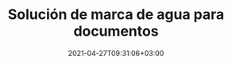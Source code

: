 ---
############################# Static ############################
layout: "product"
date: 2021-04-27T09:31:06+03:00
draft: false

############################# Head ############################
head_title: "Solución de marca de agua | API locales y aplicación gratuita - GroupDocs"
head_description: "Agregue marcas de agua a PDF, imágenes y documentos. Solución de marca de agua para oficina de Microsoft, PDF, OpenDocument, formatos de archivo de imagen y más."

############################# Header ############################
title: "Solución de marca de agua para documentos"
description: "Aplique y manipule rápidamente marcas de agua basadas en texto e imágenes de sus documentos e imágenes con la búsqueda inteligente."

############################# APIs ###############################
apis:
  enable: true

  api:
    # api loop
    - title: "Las API de código alto de GroupDocs.Watermark incluyen"
      link: "/watermark/"
      label: "Ver todas las API de High Code"
      api_product:
        # api_product loop
        - link: "/watermark/net/"
          img_alt: "GroupDocs.Watermark for .NET"
          image: "/border/groupdocs-watermark-net.svg"
          product: "GroupDocs.Watermark for"
          platform: ".NET"
          content: "Busque, agregue o elimine marcas de agua de texto o imagen de multitud de formatos de archivo dentro de sus aplicaciones .NET."

        # api_product loop
        - link: "/watermark/java/"
          img_alt: "GroupDocs.Watermark for Java"
          image: "/border/groupdocs-watermark-java.svg"
          product: "GroupDocs.Watermark for"
          platform: "Java"
          content: "API locales para aplicaciones basadas en Java para manipular marcas de agua para MS Office, OpenOffice, documentos portátiles, imágenes, dibujos y más."

    # api loop
    - title: "Las API de código bajo de GroupDocs.Watermark incluyen"
      link: "https://products.groupdocs.cloud/watermark"
      label: "Ver todas las API de código bajo"
      api_product:
        # api_product loop
        - link: "https://products.groupdocs.cloud/watermark/net"
          img_alt: "GroupDocs.Watermark Cloud SDK for .NET"
          image: "/sdk/groupdocs_watermark-for-net.svg"
          product: "GroupDocs.Watermark"
          platform: "Cloud SDK for .NET"
          content: "Use la API REST de marca de agua con .NET SDK para aplicar, buscar, editar y eliminar marcas de agua de formatos de documentos dentro de aplicaciones .NET."

        # api_product loop
        - link: "https://products.groupdocs.cloud/watermark/java"
          img_alt: "GroupDocs.Watermark Cloud SDK for Java"
          image: "/sdk/groupdocs_watermark-for-java.svg"
          product: "GroupDocs.Watermark"
          platform: "Cloud SDK for Java"
          content: "Potencie sus aplicaciones Java con características flexibles de gestión de marcas de agua utilizando el SDK de marcas de agua para Java."

    # api loop
    - title: "GroupDocs.Watermark Sin código Las aplicaciones incluyen"
      link: "https://products.groupdocs.app/watermark"
      label: "Ver todas las aplicaciones sin código"
      api_product:
        # api_product loop
        - link: "https://products.groupdocs.app/watermark/total"
          img_alt: "GroupDocs.Watermark Total"
          image: "/app/groupdocs_watermark-app.svg"
          product: "GroupDocs.Watermark"
          platform: "Total"
          content: "Aplicación en línea gratuita para agregar marcas de agua a Word, PowerPoint, Excel, PDF y más de 40 formatos de archivo más."

        # api_product loop
        - link: "https://products.groupdocs.app/watermark/docx"
          img_alt: "GroupDocs.Watermark DOCX"
          image: "/app/groupdocs_words-app.svg"
          product: "GroupDocs.Watermark"
          platform: "DOCX"
          content: "Agregue marcas de agua basadas en texto a documentos de Microsoft Word en línea."

        # api_product loop
        - link: "https://products.groupdocs.app/watermark/pdf"
          img_alt: "GroupDocs.Watermark PDF"
          image: "/app/groupdocs_pdf-app.svg"
          product: "GroupDocs.Watermark"
          platform: "PDF"
          content: "Aplicación gratuita en línea que ofrece la capacidad de marcar con agua documentos PDF."

############################# Back to top ###############################
back_to_top:
  enable: true
---